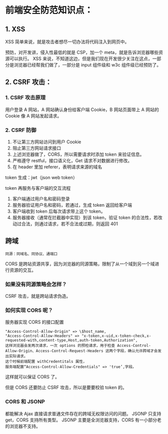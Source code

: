 # 前端安全防范知识点：

## 1. XSS

XSS 简单来说，就是攻击者想尽一切办法将代码注入到网页中。

预防，对开发讲，侵入性最低的就是 CSP，加一个 meta，就是告诉浏览器哪些资源可以执行。
XSS 来说，不知道这边，但是我们现在开发很少关注在这点，一部分是浏览器已经帮我们做了，一部分是 input 组件级和 w3c 组件级已经预防了。

## 2. CSRF 攻击：

### 1. CSRF 攻击原理

用户登录 A 网站，A 网站确认身份给客户端 Cookie，B 网站页面带上 A 网站的 Cookie 像 A 网站发起请求。

### 2. CSRF 防御

1. 不让第三方网站访问到用户 Cookie
2. 阻止第三方网站请求接口
3. 上述浏览器做了，CORS，所以需要请求时添加 token 来验证信息。
4. 严格遵守 restful，接口语义化，Get 请求不对数据进行修改。
5. 在 header 里加 referer，表明请求来源的域名

token 生成：jwt（json web token）

token 再服务与客户端的交互流程

1. 客户端通过用户名和密码登录
2. 服务器验证用户名和密码，若通过，生成 token 返回给客户端
3. 客户端收到 token 后每次请求带上这个 token。
4. 服务器接收（通常在拦截器中实现）到该 token，验证 token 的合法性，若改动过合法，则通过请求，若不合法或过期，则返回 401

## 跨域

`同源：同域名、同协议、通端口`

CORS 是跨站资源共享，因为浏览器的同源策略，限制了从一个域到另一个域进行资源的交互。

### 如果没有同源策略会怎样？

CSRF 攻击，就是跨站请求伪造。

### 如何实现 CORS 呢？

服务器实现 CORS 的接口配置

```
"Access-Control-Allow-Origin" => \$host_name,
"Access-Control-Allow-Headers" => "x-token,x-uid,x-token-check,x-requested-with,content-type,Host,auth-token,Authorization",
这样浏览器会发两次请求，一次 options 的预检请求，用于检查 Access-Control-Allow-Origin、Access-Control-Request-Headers 这两个字段，确认允许跨域才会发出实际请求。
这个时候前端配置 withCredentitals 属性，
服务端配置“Access-Control-Allow-Credentials" => 'true’,字段。
```

这样就可以保证 CORS 了。

但是 CORS 还要防止 CSRF 攻击，所以是要要校验 token 的。

### CORS 和 JSONP

都能解决 Ajax 直接请求普通文件存在的跨域无权限访问的问题。
JSONP 只支持 get，CORS 支持所有类型。
JSONP 主要是全浏览器支持，CORS 有一小部分老的浏览器不支持。
